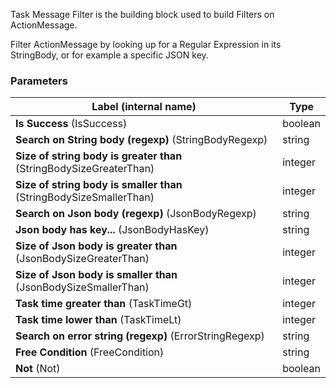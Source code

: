 

Task Message Filter is the building block used to build Filters on ActionMessage.

Filter ActionMessage by looking up for a Regular Expression in its StringBody, or for example a specific JSON key.


### Parameters
|Label (internal name)|Type|
|---|---|
|**Is Success** (IsSuccess)|boolean|
|**Search on String body (regexp)** (StringBodyRegexp)|string|
|**Size of string body is greater than** (StringBodySizeGreaterThan)|integer|
|**Size of string body is smaller than** (StringBodySizeSmallerThan)|integer|
|**Search on Json body (regexp)** (JsonBodyRegexp)|string|
|**Json body has key...** (JsonBodyHasKey)|string|
|**Size of Json body is greater than** (JsonBodySizeGreaterThan)|integer|
|**Size of Json body is smaller than** (JsonBodySizeSmallerThan)|integer|
|**Task time greater than** (TaskTimeGt)|integer|
|**Task time lower than** (TaskTimeLt)|integer|
|**Search on error string (regexp)** (ErrorStringRegexp)|string|
|**Free Condition** (FreeCondition)|string|
|**Not** (Not)|boolean|

